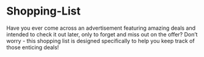 # Shopping-List
Have you ever come across an advertisement featuring amazing deals and intended to check it out later, only to forget and miss out on the offer? Don’t worry - this shopping list is designed specifically to help you keep track of those enticing deals!
